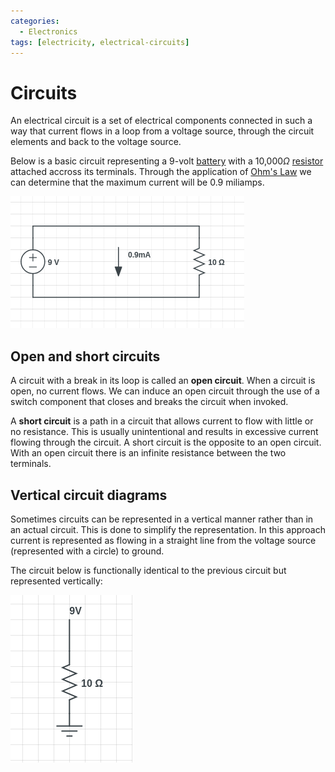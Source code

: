 ```yaml
---
categories:
  - Electronics
tags: [electricity, electrical-circuits]
---
```


# Circuits

An electrical circuit is a set of electrical components connected in such a way that current flows in a loop from a voltage source, through the circuit elements and back to the voltage source.

Below is a basic circuit representing a 9-volt [battery](/Electronics_and_Hardware/Analogue_circuits/Cells_and_batteries.md#cells-and-batteries) with a 10,000$\Omega$ [resistor](/Electronics_and_Hardware/Analogue_circuits/Resistance.md) attached accross its terminals. Through the application of [Ohm's Law](/Electronics_and_Hardware/Physics_of_electricity/Ohms_Law.md) we can determine that the maximum current will be 0.9 miliamps.

![](/_img/basic-circuit.png)

## Open and short circuits

A circuit with a break in its loop is called an **open circuit**. When a circuit is open, no current flows. We can induce an open circuit through the use of a switch component that closes and breaks the circuit when invoked.

A **short circuit** is a path in a circuit that allows current to flow with little or no resistance. This is usually unintentional and results in excessive current flowing through the circuit. A short circuit is the opposite to an open circuit. With an open circuit there is an infinite resistance between the two terminals.

## Vertical circuit diagrams

Sometimes circuits can be represented in a vertical manner rather than in an actual circuit. This is done to simplify the representation. In this approach current is represented as flowing in a straight line from the voltage source (represented with a circle) to ground.

The circuit below is functionally identical to the previous circuit but represented vertically:

![](/_img/vertical-circuit.png)
